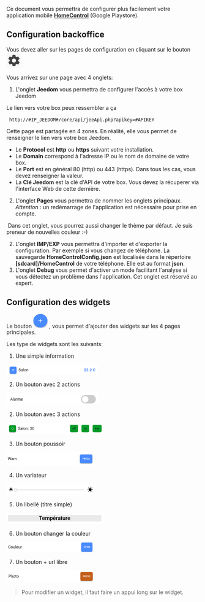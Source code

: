  Ce document vous permettra de configurer plus facilement votre application mobile **[HomeControl](https://play.google.com/store/apps/details?id=fr.touin.thierry.homecontrol&hl=fr)** (Google Playstore).

## Configuration backoffice
Vous devez aller sur les pages de configuration en cliquant sur le bouton <img src="./images/roueDents.png" style="zoom:50%;" />

Vous arrivez sur une page avec 4 onglets:

1. L'onglet **Jeedom** vous permettra de configurer l'accès à votre box Jeedom

Le lien vers votre box peux ressembler a ça
```
 http://#IP_JEEDOM#/core/api/jeeApi.php?apikey=#APIKEY
```
Cette page est partagée en 4 zones. En réalité, elle vous permet de renseigner le lien vers votre box Jeedom.
- Le **Protocol** est **http** ou **https** suivant votre installation.
- Le **Domain** correspond à l'adresse IP ou le nom de domaine de votre box.
- Le **Port** est en général 80 (http) ou 443 (https). Dans tous les cas, vous devez renseigner la valeur.
- La **Clé Jeedom** est la clé d'API de votre box. Vous devez la récuperer via l'interface Web de cette dernière. 


2. L'onglet **Pages** vous permettra de nommer les onglets principaux. 
*Attention* : un redémarrage de l'application est nécessaire pour prise en compte.

​     Dans cet onglet, vous pourrez aussi changer le thème par défaut. Je suis preneur de nouvelles couleur :-)


2. L'onglet **IMP/EXP** vous permettra d'importer et d'exporter la configuration. Par exemple si vous changez de téléphone. 
    La sauvegarde **HomeControlConfig.json** est localisée dans le répertoire **[sdcard]/HomeControl** de votre téléphone. Elle est au format **json**. 
3. L'onglet **Debug** vous permet d'activer un mode facilitant l'analyse si vous détectez un problème dans l'application. Cet onglet est réservé au expert.



## Configuration des widgets

Le bouton <img src="./images/plus.png" style="zoom:30%;" /> , vous permet d'ajouter des widgets sur les 4 pages principales.

Les type de widgets sont les suivants:

1. Une simple information

<img src="./images/widget_infosimple.png" style="zoom:30%;" />

2. Un bouton avec 2 actions

<img src="./images/widget_2actions.png" style="zoom:30%;" />

2. Un bouton avec 3 actions

<img src="./images/widget_3actions.png" style="zoom:30%;" />


3. Un bouton poussoir

<img src="./images/widget_poussoir.png" style="zoom:30%;" />


4. Un variateur

<img src="./images/widget_variateur.png" style="zoom:30%;" />


5. Un libellé (titre simple)

<img src="./images/widget_label.png" style="zoom:30%;" />


6. Un bouton changer la couleur

<img src="./images/widget_couleur.png" style="zoom:30%;" />


7. Un bouton + url libre

<img src="./images/widget_url_libre.png" style="zoom:30%;" />


> Pour modifier un widget, il faut faire un appui long sur le widget.

